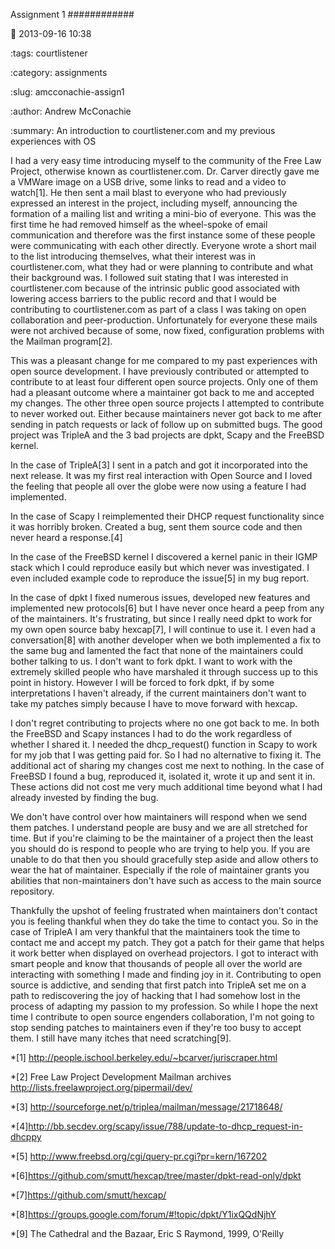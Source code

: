 Assignment 1
############

:date: 2013-09-16 10:38

:tags: courtlistener

:category: assignments

:slug: amcconachie-assign1

:author: Andrew McConachie

:summary: An introduction to courtlistener.com and my previous experiences with OS

I had a very easy time introducing myself to the community of the Free Law Project, otherwise known as courtlistener.com.  Dr. Carver directly gave me a VMWare image on a USB drive, some links to read and a video to watch[1].  He then sent a mail blast to everyone who had previously expressed an interest in the project, including myself, announcing the formation of a mailing list and writing a mini-bio of everyone.  This was the first time he had removed himself as the wheel-spoke of email communication and therefore was the first instance some of these people were communicating with each other directly.  Everyone wrote a short mail to the list introducing themselves, what their interest was in courtlistener.com, what they had or were planning to contribute and what their background was.  I followed suit stating that I was interested in courtlistener.com because of the intrinsic public good associated with lowering access barriers to the public record and that I would be contributing to courtlistener.com as part of a class I was taking on open collaboration and peer-production.  Unfortunately for everyone these mails were not archived because of some, now fixed, configuration problems with the Mailman program[2].

This was a pleasant change for me compared to my past experiences with open source development.  I have previously contributed or attempted to contribute to at least four different open source projects.  Only one of them had a pleasant outcome where a maintainer got back to me and accepted my changes.  The other three open source projects I attempted to contribute to never worked out.  Either because maintainers never got back to me after sending in patch requests or lack of follow up on submitted bugs.  The good project was TripleA and the 3 bad projects are dpkt, Scapy and the FreeBSD kernel.  

In the case of TripleA[3] I sent in a patch and got it incorporated into the next release.  It was my first real interaction with Open Source and I loved the feeling that people all over the globe were now using a feature I had implemented.

In the case of Scapy I reimplemented their DHCP request functionality since it was horribly broken.  Created a bug, sent them source code and then never heard a response.[4]

In the case of the FreeBSD kernel I discovered a kernel panic in their IGMP stack which I could reproduce easily but which never was investigated.  I even included example code to reproduce the issue[5] in my bug report.

In the case of dpkt I fixed numerous issues, developed new features and implemented new protocols[6] but I have never once heard a peep from any of the maintainers.  It's frustrating, but since I really need dpkt to work for my own open source baby hexcap[7], I will continue to use it.  I even had a conversation[8] with another developer when we both implemented a fix to the same bug and lamented the fact that none of the maintainers could bother talking to us.  I don't want to fork dpkt.  I want to work with the extremely skilled people who have marshaled it through success up to this point in history.  However I will be forced to fork dpkt, if by some interpretations I haven't already, if the current maintainers don't want to take my patches simply because I have to move forward with hexcap.

I don't regret contributing to projects where no one got back to me.  In both the FreeBSD and Scapy instances I had to do the work regardless of whether I shared it.  I needed the dhcp_request() function in Scapy to work for my job that I was getting paid for.  So I had no alternative to fixing it.  The additional act of sharing my changes cost me next to nothing.  In the case of FreeBSD I found a bug, reproduced it, isolated it, wrote it up and sent it in.  These actions did not cost me very much additional time beyond what I had already invested by finding the bug.

We don't have control over how maintainers will respond when we send them patches.  I understand people are busy and we are all stretched for time.  But if you're claiming to be the maintainer of a project then the least you should do is respond to people who are trying to help you.  If you are unable to do that then you should gracefully step aside and allow others to wear the hat of maintainer.  Especially if the role of maintainer grants you abilities that non-maintainers don't have such as access to the main source repository.

Thankfully the upshot of feeling frustrated when maintainers don't contact you is feeling thankful when they do take the time to contact you.  So in the case of TripleA I am very thankful that the maintainers took the time to contact me and accept my patch.  They got a patch for their game that helps it work better when displayed on overhead projectors.  I got to interact with smart people and know that thousands of people all over the world are interacting with something I made and finding joy in it.  Contributing to open source is addictive, and sending that first patch into TripleA set me on a path to rediscovering the joy of hacking that I had somehow lost in the process of adapting my passion to my profession.  So while I hope the next time I contribute to open source engenders collaboration, I'm not going to stop sending patches to maintainers even if they're too busy to accept them.  I still have many itches that need scratching[9].

*[1] http://people.ischool.berkeley.edu/~bcarver/juriscraper.html

*[2] Free Law Project Development Mailman archives http://lists.freelawproject.org/pipermail/dev/

*[3] http://sourceforge.net/p/triplea/mailman/message/21718648/

*[4]http://bb.secdev.org/scapy/issue/788/update-to-dhcp_request-in-dhcppy

*[5] http://www.freebsd.org/cgi/query-pr.cgi?pr=kern/167202

*[6]https://github.com/smutt/hexcap/tree/master/dpkt-read-only/dpkt

*[7]https://github.com/smutt/hexcap/

*[8]https://groups.google.com/forum/#!topic/dpkt/Y1ixQQdNjhY

*[9] The Cathedral and the Bazaar, Eric S Raymond, 1999, O'Reilly

